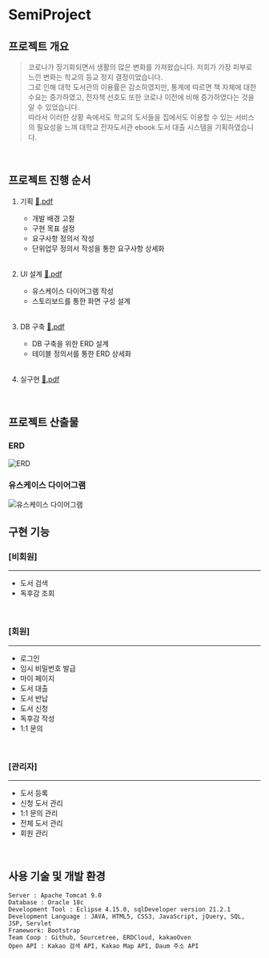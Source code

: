 # SemiProject
## 프로젝트 개요
> 코로나가 장기화되면서 생활의 많은 변화를 가져왔습니다. 저희가 가장 피부로 느낀 변화는 학교의 등교 정지 결정이었습니다.  
그로 인해 대학 도서관의 이용률은 감소하였지만, 통계에 따르면 책 자체에 대한 수요는 증가하였고, 전자책 선호도 또한 코로나 이전에 비해 증가하였다는 것을 알 수 있었습니다.  
따라서 이러한 상황 속에서도 학교의 도서들을 집에서도 이용할 수 있는 서비스의 필요성을 느껴 대학교 전자도서관 ebook 도서 대출 시스템을 기획하였습니다.  
<br>

## 프로젝트 진행 순서
1. 기획  [:floppy_disk:.pdf](https://s3.us-west-2.amazonaws.com/secure.notion-static.com/5302085e-6495-4cd6-b2b0-5c9e3507c2ed/01.%EA%B8%B0%ED%9A%8D%ED%9A%8C%EC%9D%98_%EC%8B%A0%EC%9A%B0%EB%8C%80%ED%95%99%EA%B5%90.pdf?X-Amz-Algorithm=AWS4-HMAC-SHA256&X-Amz-Content-Sha256=UNSIGNED-PAYLOAD&X-Amz-Credential=AKIAT73L2G45EIPT3X45%2F20220207%2Fus-west-2%2Fs3%2Faws4_request&X-Amz-Date=20220207T234012Z&X-Amz-Expires=86400&X-Amz-Signature=fd277a55144f9a9ffc11866131d7bf0fa7d94c5c32446c3340af84f37a2bf9d8&X-Amz-SignedHeaders=host&response-content-disposition=filename%20%3D%2201.%25EA%25B8%25B0%25ED%259A%258D%25ED%259A%258C%25EC%259D%2598_%25EC%258B%25A0%25EC%259A%25B0%25EB%258C%2580%25ED%2595%2599%25EA%25B5%2590.pdf%22&x-id=GetObject)
    + 개발 배경 고찰
    + 구현 목표 설정
    + 요구사항 정의서 작성
    + 단위업무 정의서 작성을 통한 요구사항 상세화  
    <br>
    
2. UI 설계  [:floppy_disk:.pdf](https://s3.us-west-2.amazonaws.com/secure.notion-static.com/9dfef356-4f07-49c3-8e71-edb040bba409/02.UI%ED%9A%8C%EC%9D%98_%EC%8B%A0%EC%9A%B0%EB%8C%80%ED%95%99%EA%B5%90.pdf?X-Amz-Algorithm=AWS4-HMAC-SHA256&X-Amz-Content-Sha256=UNSIGNED-PAYLOAD&X-Amz-Credential=AKIAT73L2G45EIPT3X45%2F20220207%2Fus-west-2%2Fs3%2Faws4_request&X-Amz-Date=20220207T234030Z&X-Amz-Expires=86400&X-Amz-Signature=0ccf734ca32668ad77a73a705dd79b09737c08da1cba6717b2f47bfea33f53c0&X-Amz-SignedHeaders=host&response-content-disposition=filename%20%3D%2202.UI%25ED%259A%258C%25EC%259D%2598_%25EC%258B%25A0%25EC%259A%25B0%25EB%258C%2580%25ED%2595%2599%25EA%25B5%2590.pdf%22&x-id=GetObject)
    + 유스케이스 다이어그램 작성
    + 스토리보드를 통한 화면 구성 설계  
    <br>
3. DB 구축  [:floppy_disk:.pdf](https://s3.us-west-2.amazonaws.com/secure.notion-static.com/9bc3c67b-2be4-44da-b5e6-0a66a418ad4a/03.DB%ED%9A%8C%EC%9D%98_%EC%8B%A0%EC%9A%B0%EB%8C%80%ED%95%99%EA%B5%90.pdf?X-Amz-Algorithm=AWS4-HMAC-SHA256&X-Amz-Content-Sha256=UNSIGNED-PAYLOAD&X-Amz-Credential=AKIAT73L2G45EIPT3X45%2F20220207%2Fus-west-2%2Fs3%2Faws4_request&X-Amz-Date=20220207T234043Z&X-Amz-Expires=86400&X-Amz-Signature=67e87ee5c53186e94ae5673b3a1671d3eaa83268f66a3408ba0be3089fc1f762&X-Amz-SignedHeaders=host&response-content-disposition=filename%20%3D%2203.DB%25ED%259A%258C%25EC%259D%2598_%25EC%258B%25A0%25EC%259A%25B0%25EB%258C%2580%25ED%2595%2599%25EA%25B5%2590.pdf%22&x-id=GetObject)
    + DB 구축을 위한 ERD 설계
    + 테이블 정의서를 통한 ERD 상세화
    <br>

4. 실구현  [:floppy_disk:.pdf](https://s3.us-west-2.amazonaws.com/secure.notion-static.com/a8652ef1-0e97-47c3-831d-5f79e8b50a55/04.%EC%B5%9C%EC%A2%85_%EC%8B%A0%EC%9A%B0%EB%8C%80%ED%95%99%EA%B5%90.pdf?X-Amz-Algorithm=AWS4-HMAC-SHA256&X-Amz-Content-Sha256=UNSIGNED-PAYLOAD&X-Amz-Credential=AKIAT73L2G45EIPT3X45%2F20220207%2Fus-west-2%2Fs3%2Faws4_request&X-Amz-Date=20220207T234057Z&X-Amz-Expires=86400&X-Amz-Signature=846fe1eb9b66b04a61c669d23565b3af01374c3cd4baecb60def77c2e6303e9a&X-Amz-SignedHeaders=host&response-content-disposition=filename%20%3D%2204.%25EC%25B5%259C%25EC%25A2%2585_%25EC%258B%25A0%25EC%259A%25B0%25EB%258C%2580%25ED%2595%2599%25EA%25B5%2590.pdf%22&x-id=GetObject)
<br>

## 프로젝트 산출물
### ERD
![ERD](https://user-images.githubusercontent.com/77559262/152891289-9d64de0e-e48c-4bd7-94bc-f196eeeff964.png)
### 유스케이스 다이어그램
![유스케이스 다이어그램](https://user-images.githubusercontent.com/77559262/152891446-344c9797-0079-4d13-8c20-13f72f2a86bd.jpg)
<br>  

## 구현 기능
### [비회원]
-------------
+ 도서 검색
+ 독후감 조회
<br>

### [회원]
-------------
+ 로그인
+ 임시 비밀번호 발급
+ 마이 페이지
+ 도서 대출
+ 도서 반납
+ 도서 신청
+ 독후감 작성
+ 1:1 문의
<br>

### [관리자]
-------------
+ 도서 등록
+ 신청 도서 관리
+ 1:1 문의 관리
+ 전체 도서 관리
+ 회원 관리
<br>

## 사용 기술 및 개발 환경
```
Server : Apache Tomcat 9.0
Database : Oracle 18c
Development Tool : Eclipse 4.15.0, sqlDeveloper version 21.2.1
Development Language : JAVA, HTML5, CSS3, JavaScript, jQuery, SQL, JSP, Servlet
Framework: Bootstrap
Team Coop : Github, Sourcetree, ERDCloud, kakaoOven
Open API : Kakao 검색 API, Kakao Map API, Daum 주소 API
```
